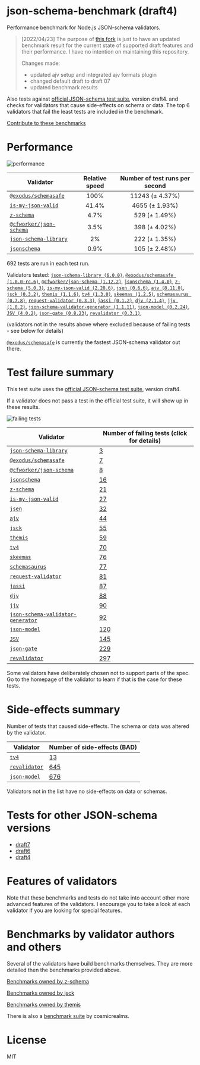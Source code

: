 # json-schema-benchmark (draft4)
Performance benchmark for Node.js JSON-schema validators. 

> [2022/04/23] The purpose of [this fork](https://github.com/sagold/json-schema-benchmark) is just to have an updated benchmark result for the current state of supported draft features and their performance. I have no intention on maintaining this repository.
>
> Changes made:
> - updated ajv setup and integrated ajv formats plugin
> - changed default draft to draft 07
> - updated benchmark results

Also tests against [official JSON-schema test suite](https://github.com/json-schema/JSON-Schema-Test-Suite), version draft4. and checks
for validators that cause side-effects on schema or data. The top 6 validators that fail the least tests are included in the benchmark.

[Contribute to these benchmarks](https://github.com/ebdrup/json-schema-benchmark/blob/master/CONTRIBUTING.md)

# Performance

![performance](https://chart.googleapis.com/chart?chxt=x,y&cht=bhs&chco=76A4FB&chls=2.0&chbh=62,4,1&chs=600x416&chxl=-1:|@exodus&#x2F;schemasafe|is-my-json-valid|z-schema|@cfworker&#x2F;json-schema|json-schema-library|jsonschema&chd=t:100,41.4,4.7,3.5,2,0.9)

|Validator|Relative speed|Number of test runs per second|
|---------|:------------:|:----------------------------:|
|[`@exodus/schemasafe`](https://github.com/ExodusMovement/schemasafe)|100%|11243 (± 4.37%)|
|[`is-my-json-valid`](https://github.com/mafintosh/is-my-json-valid#readme)|41.4%|4655 (± 1.93%)|
|[`z-schema`](https://github.com/zaggino/z-schema)|4.7%|529 (± 1.49%)|
|[`@cfworker/json-schema`](https://github.com/cfworker/cfworker/tree/master/packages/json-schema/README.md)|3.5%|398 (± 4.02%)|
|[`json-schema-library`](https://github.com/sagold/json-schema-library)|2%|222 (± 1.35%)|
|[`jsonschema`](https://github.com/tdegrunt/jsonschema#readme)|0.9%|105 (± 2.48%)|

692 tests are run in each test run.

Validators tested: [`json-schema-library (6.0.0)`](https://github.com/sagold/json-schema-library), [`@exodus/schemasafe (1.0.0-rc.6)`](https://github.com/ExodusMovement/schemasafe), [`@cfworker/json-schema (1.12.2)`](https://github.com/cfworker/cfworker/tree/master/packages/json-schema/README.md), [`jsonschema (1.4.0)`](https://github.com/tdegrunt/jsonschema#readme), [`z-schema (5.0.3)`](https://github.com/zaggino/z-schema), [`is-my-json-valid (2.20.6)`](https://github.com/mafintosh/is-my-json-valid#readme), [`jsen (0.6.6)`](https://github.com/bugventure/jsen), [`ajv (8.11.0)`](https://ajv.js.org), [`jsck (0.3.2)`](https://github.com/pandastrike/jsck#readme), [`themis (1.1.6)`](https://github.com/playlyfe/themis), [`tv4 (1.3.0)`](https://github.com/geraintluff/tv4), [`skeemas (1.2.5)`](https://github.com/Prestaul/skeemas#readme), [`schemasaurus (0.7.8)`](https://github.com/AlexeyGrishin/schemasaurus), [`request-validator (0.3.3)`](https://github.com/bugventure/request-validator), [`jassi (0.1.2)`](https://github.com/iclanzan/jassi), [`djv (2.1.4)`](https://github.com/korzio/djv#readme), [`jjv (1.0.2)`](https://github.com/acornejo/jjv), [`json-schema-validator-generator (1.1.11)`](https://github.com/danwang/json-schema-validator-generator), [`json-model (0.2.24)`](https://github.com/geraintluff/json-model), [`JSV (4.0.2)`](http://github.com/garycourt/JSV), [`json-gate (0.8.23)`](https://github.com/oferei/json-gate#readme), [`revalidator (0.3.1)`](https://github.com/flatiron/revalidator), 

(validators not in the results above where excluded because of failing tests - see below for details)

[`@exodus/schemasafe`](https://github.com/ExodusMovement/schemasafe) is currently the fastest JSON-schema validator out there.

# Test failure summary

This test suite uses the [official JSON-schema test suite](https://github.com/json-schema/JSON-Schema-Test-Suite), version draft4.

If a validator does not pass a test in the official test suite, it will show up in these results.

![failing tests](https://chart.googleapis.com/chart?chxt=x,y&cht=bhs&chco=76A4FB&chls=2.0&chbh=14,4,1&chs=600x416&chxl=-1:|json-schema-library|@exodus&#x2F;schemasafe|@cfworker&#x2F;json-schema|jsonschema|z-schema|is-my-json-valid|jsen|ajv|jsck|themis|tv4|skeemas|schemasaurus|request-validator|jassi|djv|jjv|json-schema-validator-generator|json-model|JSV|json-gate|revalidator&chd=t:3,7,8,16,21,27,32,44,55,59,70,76,77,81,87,88,90,92,120,145,229,297&chxr=0,0,297&chds=0,297)

|Validator|Number of failing tests (click for details)|
|---------|-----------------------|
|[`json-schema-library`](https://github.com/sagold/json-schema-library)|[3](https://github.com/sagold/json-schema-benchmark/blob/master/draft4/reports/json-schema-library.md)|
|[`@exodus/schemasafe`](https://github.com/ExodusMovement/schemasafe)|[7](https://github.com/sagold/json-schema-benchmark/blob/master/draft4/reports/@exodus&#x2F;schemasafe.md)|
|[`@cfworker/json-schema`](https://github.com/cfworker/cfworker/tree/master/packages/json-schema/README.md)|[8](https://github.com/sagold/json-schema-benchmark/blob/master/draft4/reports/@cfworker&#x2F;json-schema.md)|
|[`jsonschema`](https://github.com/tdegrunt/jsonschema#readme)|[16](https://github.com/sagold/json-schema-benchmark/blob/master/draft4/reports/jsonschema.md)|
|[`z-schema`](https://github.com/zaggino/z-schema)|[21](https://github.com/sagold/json-schema-benchmark/blob/master/draft4/reports/z-schema.md)|
|[`is-my-json-valid`](https://github.com/mafintosh/is-my-json-valid#readme)|[27](https://github.com/sagold/json-schema-benchmark/blob/master/draft4/reports/is-my-json-valid.md)|
|[`jsen`](https://github.com/bugventure/jsen)|[32](https://github.com/sagold/json-schema-benchmark/blob/master/draft4/reports/jsen.md)|
|[`ajv`](https://ajv.js.org)|[44](https://github.com/sagold/json-schema-benchmark/blob/master/draft4/reports/ajv.md)|
|[`jsck`](https://github.com/pandastrike/jsck#readme)|[55](https://github.com/sagold/json-schema-benchmark/blob/master/draft4/reports/jsck.md)|
|[`themis`](https://github.com/playlyfe/themis)|[59](https://github.com/sagold/json-schema-benchmark/blob/master/draft4/reports/themis.md)|
|[`tv4`](https://github.com/geraintluff/tv4)|[70](https://github.com/sagold/json-schema-benchmark/blob/master/draft4/reports/tv4.md)|
|[`skeemas`](https://github.com/Prestaul/skeemas#readme)|[76](https://github.com/sagold/json-schema-benchmark/blob/master/draft4/reports/skeemas.md)|
|[`schemasaurus`](https://github.com/AlexeyGrishin/schemasaurus)|[77](https://github.com/sagold/json-schema-benchmark/blob/master/draft4/reports/schemasaurus.md)|
|[`request-validator`](https://github.com/bugventure/request-validator)|[81](https://github.com/sagold/json-schema-benchmark/blob/master/draft4/reports/request-validator.md)|
|[`jassi`](https://github.com/iclanzan/jassi)|[87](https://github.com/sagold/json-schema-benchmark/blob/master/draft4/reports/jassi.md)|
|[`djv`](https://github.com/korzio/djv#readme)|[88](https://github.com/sagold/json-schema-benchmark/blob/master/draft4/reports/djv.md)|
|[`jjv`](https://github.com/acornejo/jjv)|[90](https://github.com/sagold/json-schema-benchmark/blob/master/draft4/reports/jjv.md)|
|[`json-schema-validator-generator`](https://github.com/danwang/json-schema-validator-generator)|[92](https://github.com/sagold/json-schema-benchmark/blob/master/draft4/reports/json-schema-validator-generator.md)|
|[`json-model`](https://github.com/geraintluff/json-model)|[120](https://github.com/sagold/json-schema-benchmark/blob/master/draft4/reports/json-model.md)|
|[`JSV`](http://github.com/garycourt/JSV)|[145](https://github.com/sagold/json-schema-benchmark/blob/master/draft4/reports/JSV.md)|
|[`json-gate`](https://github.com/oferei/json-gate#readme)|[229](https://github.com/sagold/json-schema-benchmark/blob/master/draft4/reports/json-gate.md)|
|[`revalidator`](https://github.com/flatiron/revalidator)|[297](https://github.com/sagold/json-schema-benchmark/blob/master/draft4/reports/revalidator.md)|

Some validators have deliberately chosen not to support parts of the spec. Go to the homepage of the validator to learn if
that is the case for these tests.

# Side-effects summary

Number of tests that caused side-effects. The schema or data was altered by the validator.

|Validator|Number of side-effects (BAD)|
|---------|----------------------------|
|[`tv4`](https://github.com/geraintluff/tv4)|[13](https://github.com/sagold/json-schema-benchmark/blob/master/draft4/reports/tv4-side-effects.md)|
|[`revalidator`](https://github.com/flatiron/revalidator)|[645](https://github.com/sagold/json-schema-benchmark/blob/master/draft4/reports/revalidator-side-effects.md)|
|[`json-model`](https://github.com/geraintluff/json-model)|[676](https://github.com/sagold/json-schema-benchmark/blob/master/draft4/reports/json-model-side-effects.md)|

Validators not in the list have no side-effects on data or schemas.

# Tests for other JSON-schema versions

- [draft7](https://github.com/sagold/json-schema-benchmark)
- [draft6](https://github.com/sagold/json-schema-benchmark/tree/master/draft6)
- [draft4](https://github.com/sagold/json-schema-benchmark/tree/master/draft4)

# Features of validators

Note that these benchmarks and tests do not take into account other more advanced features of the validators. I encourage
you to take a look at each validator if you are looking for special features.

# Benchmarks by validator authors and others

Several of the validators have build benchmarks themselves. They are
more detailed then the benchmarks provided above.

[Benchmarks owned by z-schema](https://rawgit.com/zaggino/z-schema/master/benchmark/results.html)

[Benchmarks owned by jsck](https://github.com/pandastrike/jsck/blob/master/doc/benchmarks.md)

[Benchmarks owned by themis](https://cdn.rawgit.com/playlyfe/themis/master/benchmark/results.html)

There is also a [benchmark suite](https://github.com/Sembiance/cosmicrealms.com/tree/master/sandbox/benchmark-of-node-dot-js-json-validation-modules-part-3)
by cosmicrealms.

# License
MIT
